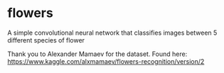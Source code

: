 # flowers
A simple convolutional neural network that classifies images between 5 different species of flower


Thank you to Alexander Mamaev for the dataset.
Found here: https://www.kaggle.com/alxmamaev/flowers-recognition/version/2

